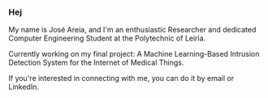 ### Hej

My name is José Areia, and I'm an enthusiastic Researcher and dedicated Computer Engineering Student at the Polytechnic of Leiria.

Currently working on my final project: A Machine Learning-Based Intrusion Detection System for the Internet of Medical Things.

If you're interested in connecting with me, you can do it by email or LinkedIn.
